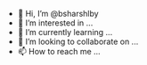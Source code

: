 - 👋 Hi, I’m @bsharshlby
- 👀 I’m interested in ...
- 🌱 I’m currently learning ...
- 💞️ I’m looking to collaborate on ...
- 📫 How to reach me ...

<!---
bsharshlby/bsharshlby is a ✨ special ✨ repository because its `README.md` (this file) appears on your GitHub profile.
You can click the Preview link to take a look at your changes.
--->
